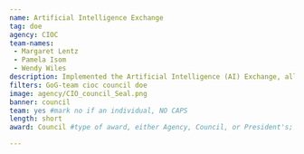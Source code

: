 ```yaml
---
name: Artificial Intelligence Exchange
tag: doe
agency: CIOC
team-names:
 - Margaret Lentz
 - Pamela Isom
 - Wendy Wiles
description: Implemented the Artificial Intelligence (AI) Exchange, allowing users to reduce duplicative efforts across mission spaces and increase the education and adoption of AI throughout the Department of Energy.
filters: GoG-team cioc council doe
image: agency/CIO_council_Seal.png
banner: council
team: yes #mark no if an individual, NO CAPS
length: short
award: Council #type of award, either Agency, Council, or President's; this is case sensitive so make sure to match the options listed exactly. This section generates the format of the card

---
```

